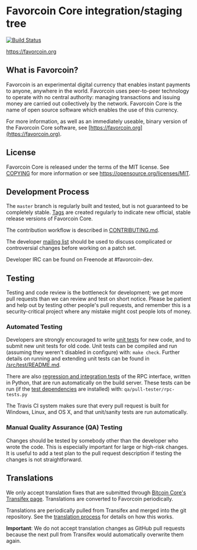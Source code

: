 Favorcoin Core integration/staging tree
=====================================

[![Build Status](https://travis-ci.org/favorcoin-project/favorcoin.svg?branch=master)](https://travis-ci.org/favorcoin-project/favorcoin)

https://favorcoin.org

What is Favorcoin?
----------------

Favorcoin is an experimental digital currency that enables instant payments to
anyone, anywhere in the world. Favorcoin uses peer-to-peer technology to operate
with no central authority: managing transactions and issuing money are carried
out collectively by the network. Favorcoin Core is the name of open source
software which enables the use of this currency.

For more information, as well as an immediately useable, binary version of
the Favorcoin Core software, see [https://favorcoin.org](https://favorcoin.org).

License
-------

Favorcoin Core is released under the terms of the MIT license. See [COPYING](COPYING) for more
information or see https://opensource.org/licenses/MIT.

Development Process
-------------------

The `master` branch is regularly built and tested, but is not guaranteed to be
completely stable. [Tags](https://github.com/favorcoin-project/favorcoin/tags) are created
regularly to indicate new official, stable release versions of Favorcoin Core.

The contribution workflow is described in [CONTRIBUTING.md](CONTRIBUTING.md).

The developer [mailing list](https://groups.google.com/forum/#!forum/favorcoin-dev)
should be used to discuss complicated or controversial changes before working
on a patch set.

Developer IRC can be found on Freenode at #favorcoin-dev.

Testing
-------

Testing and code review is the bottleneck for development; we get more pull
requests than we can review and test on short notice. Please be patient and help out by testing
other people's pull requests, and remember this is a security-critical project where any mistake might cost people
lots of money.

### Automated Testing

Developers are strongly encouraged to write [unit tests](src/test/README.md) for new code, and to
submit new unit tests for old code. Unit tests can be compiled and run
(assuming they weren't disabled in configure) with: `make check`. Further details on running
and extending unit tests can be found in [/src/test/README.md](/src/test/README.md).

There are also [regression and integration tests](/qa) of the RPC interface, written
in Python, that are run automatically on the build server.
These tests can be run (if the [test dependencies](/qa) are installed) with: `qa/pull-tester/rpc-tests.py`

The Travis CI system makes sure that every pull request is built for Windows, Linux, and OS X, and that unit/sanity tests are run automatically.

### Manual Quality Assurance (QA) Testing

Changes should be tested by somebody other than the developer who wrote the
code. This is especially important for large or high-risk changes. It is useful
to add a test plan to the pull request description if testing the changes is
not straightforward.

Translations
------------

We only accept translation fixes that are submitted through [Bitcoin Core's Transifex page](https://www.transifex.com/projects/p/bitcoin/).
Translations are converted to Favorcoin periodically.

Translations are periodically pulled from Transifex and merged into the git repository. See the
[translation process](doc/translation_process.md) for details on how this works.

**Important**: We do not accept translation changes as GitHub pull requests because the next
pull from Transifex would automatically overwrite them again.
